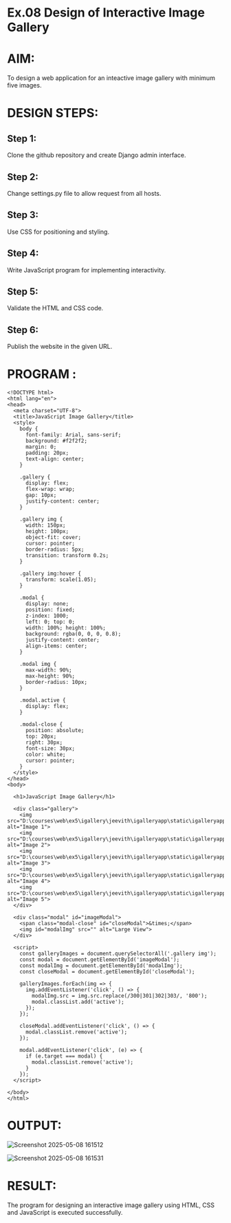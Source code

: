 # Ex.08 Design of Interactive Image Gallery
# AIM:
To design a web application for an inteactive image gallery with minimum five images.

# DESIGN STEPS:
## Step 1:
Clone the github repository and create Django admin interface.

## Step 2:
Change settings.py file to allow request from all hosts.

## Step 3:
Use CSS for positioning and styling.

## Step 4:
Write JavaScript program for implementing interactivity.

## Step 5:
Validate the HTML and CSS code.

## Step 6:
Publish the website in the given URL.

# PROGRAM :
```
<!DOCTYPE html>
<html lang="en">
<head>
  <meta charset="UTF-8">
  <title>JavaScript Image Gallery</title>
  <style>
    body {
      font-family: Arial, sans-serif;
      background: #f2f2f2;
      margin: 0;
      padding: 20px;
      text-align: center;
    }

    .gallery {
      display: flex;
      flex-wrap: wrap;
      gap: 10px;
      justify-content: center;
    }

    .gallery img {
      width: 150px;
      height: 100px;
      object-fit: cover;
      cursor: pointer;
      border-radius: 5px;
      transition: transform 0.2s;
    }

    .gallery img:hover {
      transform: scale(1.05);
    }

    .modal {
      display: none;
      position: fixed;
      z-index: 1000;
      left: 0; top: 0;
      width: 100%; height: 100%;
      background: rgba(0, 0, 0, 0.8);
      justify-content: center;
      align-items: center;
    }

    .modal img {
      max-width: 90%;
      max-height: 90%;
      border-radius: 10px;
    }

    .modal.active {
      display: flex;
    }

    .modal-close {
      position: absolute;
      top: 20px;
      right: 30px;
      font-size: 30px;
      color: white;
      cursor: pointer;
    }
  </style>
</head>
<body>

  <h1>JavaScript Image Gallery</h1>

  <div class="gallery">
    <img src="D:\courses\web\ex5\igallery\jeevith\igalleryapp\static\igalleryapp\a.jpg" alt="Image 1">
    <img src="D:\courses\web\ex5\igallery\jeevith\igalleryapp\static\igalleryapp\b.jpg" alt="Image 2">
    <img src="D:\courses\web\ex5\igallery\jeevith\igalleryapp\static\igalleryapp\c.jpg" alt="Image 3">
    <img src="D:\courses\web\ex5\igallery\jeevith\igalleryapp\static\igalleryapp\d.jpg" alt="Image 4">
    <img src="D:\courses\web\ex5\igallery\jeevith\igalleryapp\static\igalleryapp\e.jpg" alt="Image 5">
  </div>

  <div class="modal" id="imageModal">
    <span class="modal-close" id="closeModal">&times;</span>
    <img id="modalImg" src="" alt="Large View">
  </div>

  <script>
    const galleryImages = document.querySelectorAll('.gallery img');
    const modal = document.getElementById('imageModal');
    const modalImg = document.getElementById('modalImg');
    const closeModal = document.getElementById('closeModal');

    galleryImages.forEach(img => {
      img.addEventListener('click', () => {
        modalImg.src = img.src.replace(/300|301|302|303/, '800');
        modal.classList.add('active');
      });
    });

    closeModal.addEventListener('click', () => {
      modal.classList.remove('active');
    });

    modal.addEventListener('click', (e) => {
      if (e.target === modal) {
        modal.classList.remove('active');
      }
    });
  </script>

</body>
</html>
```
# OUTPUT:
![Screenshot 2025-05-08 161512](https://github.com/user-attachments/assets/9e15f903-5153-4d66-a5b5-530b4d5b78b9)

![Screenshot 2025-05-08 161531](https://github.com/user-attachments/assets/dc5c5889-57a5-41e4-887e-ed8cfe28ce8e)


# RESULT:
The program for designing an interactive image gallery using HTML, CSS and JavaScript is executed successfully.
